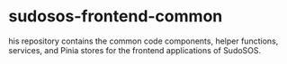 # sudosos-frontend-common

his repository contains the common code components, helper functions, services, and Pinia stores for the frontend applications of SudoSOS.
